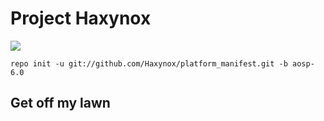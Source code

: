 Project Haxynox
===============

![](http://static.guim.co.uk/sys-images/Guardian/Pix/pictures/2014/9/24/1411574454561/03085543-87de-47ab-a4eb-58e7e39d022e-620x372.jpeg)

	repo init -u git://github.com/Haxynox/platform_manifest.git -b aosp-6.0


Get off my lawn
---------------
